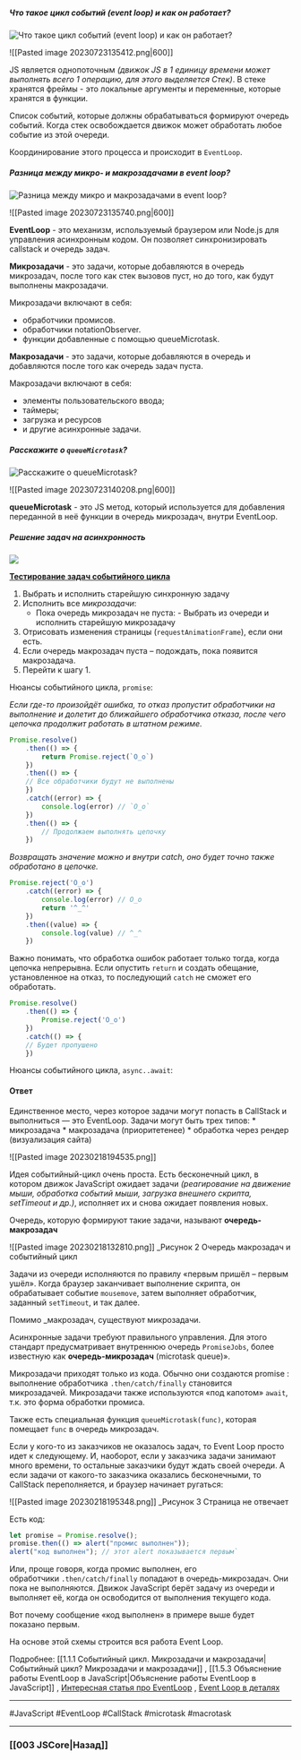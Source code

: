##### Что такое цикл событий (event loop) и как он работает?

![Что такое цикл событий (event loop) и как он работает?](https://youtu.be/w-vUj0gHGgg?t=293)

![[Pasted image 20230723135412.png|600]]

JS является однопоточным *(движок JS в 1 единицу времени может выполнять всего 1 операцию, для этого выделяется Стек)*. В стеке хранятся фреймы - это локальные аргументы  и переменные, которые хранятся в функции. 

Список событий, которые должны обрабатываться формируют очередь событий. Когда стек освобождается движок может обработать любое событие из этой очереди. 

Координирование этого процесса и происходит в `EventLoop`.

##### Разница между микро- и макрозадачами в event loop?

![Разница между микро и макрозадачами в event loop?](https://youtu.be/hL5yFo9Pms4?t=249)

![[Pasted image 20230723135740.png|600]]

**EventLoop** - это механизм, используемый браузером или Node.js для управления асинхронным кодом. Он позволяет синхронизировать callstack и очередь задач.

**Микрозадачи** - это задачи, которые добавляются в очередь микрозадач, после того как стек вызовов пуст, но до того, как будут выполнены макрозадачи.

Микрозадачи включают в себя:
* обработчики промисов.
* обработчики notationObserver.
* функции добавленные с помощью queueMicrotask.

**Макрозадачи** - это задачи, которые добавляются в очередь и добавляются после того как очередь задач пуста.

Макрозадачи включают в себя:
* элементы пользовательского ввода;
* таймеры;
* загрузка и ресурсов
* и другие асинхронные задачи.


##### Расскажите о `queueMicrotask`?

![Расскажите о `queueMicrotask`?](https://youtu.be/hL5yFo9Pms4?t=330)

![[Pasted image 20230723140208.png|600]]

**queueMicrotask** - это JS метод, который используется для добавления переданной в неё функции в очередь микрозадач, внутри EventLoop.

##### Решение задач на асинхронность

![](https://www.youtube.com/watch?v=tZXdWzWyp-s)

**[Тестирование задач событийного цикла](https://www.jsv9000.app/)**

1.  Выбрать и исполнить старейшую синхронную задачу 
2.  Исполнить все _микрозадачи_:
    -   Пока очередь микрозадач не пуста: - Выбрать из очереди и исполнить старейшую микрозадачу
3.  Отрисовать изменения страницы (`requestAnimationFrame`), если они есть.
4.  Если очередь макрозадач пуста – подождать, пока появится макрозадача.
5.  Перейти к шагу 1.

Нюансы событийного цикла, `promise`:

*Если где-то произойдёт ошибка, то отказ пропустит обработчики на выполнение и долетит до ближайшего обработчика отказа, после чего цепочка продолжит работать в штатном режиме.*

```js
Promise.resolve()
	.then(() => {
		return Promise.reject(`O_o`)
	})
	.then(() => {
	// Все обработчики будут не выполнены
	})
	.catch((error) => {
		console.log(error) // `O_o`
	})
	.then(() => {
		// Продолжаем выполнять цепочку
	})
```

*Возвращать значение можно и внутри catch, оно будет точно также обработано в цепочке.*

```js
Promise.reject('O_o')
	.catch((error) => {
		console.log(error) // O_o
		return '^_^'
	})
	.then((value) => {
		console.log(value) // ^_^
	})
```

Важно понимать, что обработка ошибок работает только тогда, когда цепочка непрерывна. Если опустить `return` и создать обещание, установленное на отказ, то последующий `catch` не сможет его обработать.

```js
Promise.resolve()
	.then(() => {
		Promise.reject('O_o')
	})
	.catch(() => {
	// Будет пропушено
	})
```

Нюансы событийного цикла, `async..await`:


#### Ответ

Единственное место, через которое задачи могут попасть в CallStack и выполниться — это EventLoop.
	Задачи могут быть трех типов:
	* микрозадача 
	* макрозадача (приоритетенее)
	* обработка через рендер (визуализация сайта)

![[Pasted image 20230218194535.png]]

Идея событийный-цикл очень проста.
Есть бесконечный цикл, в котором движок JavaScript ожидает задачи *(реагирование на движение мыши, обработка событий мыши, загрузка внешнего скрипта, setTimeout и др.)*, исполняет их и снова ожидает появления новых.

Очередь, которую формируют такие задачи, называют **очередь-макрозадач**

![[Pasted image 20230218132810.png]]
_Рисунок 2 Очередь макрозадач и событийный цикл

Задачи из очереди исполняются по правилу «первым пришёл – первым ушёл». Когда браузер заканчивает выполнение скрипта, он обрабатывает событие `mousemove`, затем выполняет обработчик, заданный `setTimeout`, и так далее.

Помимо _макрозадач, существуют микрозадачи.

Асинхронные задачи требуют правильного управления. Для этого стандарт предусматривает внутреннюю очередь `PromiseJobs`, более известную как **очередь-микрозадач** (microtask queue)».

Микрозадачи приходят только из кода. Обычно они создаются promise : выполнение обработчика `.then/catch/finally` становится микрозадачей. Микрозадачи также используются «под капотом» `await`, т.к. это форма обработки промиса.

Также есть специальная функция `queueMicrotask(func)`, которая помещает `func` в очередь микрозадач.

Если у кого-то из заказчиков не оказалось задач, то Event Loop просто идет к следующему. И, наоборот, если у заказчика задачи занимают много времени, то остальные заказчики будут ждать своей очереди. А если задачи от какого-то заказчика оказались бесконечными, то CallStack переполняется, и браузер начинает ругаться:

![[Pasted image 20230218195348.png]]
_Рисунок 3 Страница не отвечает

Есть код: 

~~~javascript
let promise = Promise.resolve();  
promise.then(() => alert("промис выполнен"));  
alert("код выполнен"); // этот alert показывается первым`
~~~

Или, проще говоря, когда промис выполнен, его обработчики `.then/catch/finally` попадают в очередь-микрозадач. Они пока не выполняются. Движок JavaScript берёт задачу из очереди и выполняет её, когда он освободится от выполнения текущего кода.

Вот почему сообщение «код выполнен» в примере выше будет показано первым.

На основе этой схемы строится вся работа Event Loop.


Подробнее: [[1.1.1 Событийный цикл. Микрозадачи и макрозадачи|Событийный цикл? Микрозадачи и макрозадачи]] , [[1.5.3 Объяснение работы EventLoop в JavaScript|Объяснение работы EventLoop в JavaScript]]  ,  [Интересная статья про EventLoop](https://habr.com/ru/post/461401/) , [Event Loop в деталях](https://habr.com/ru/articles/762618/)

___
 #JavaScript #EventLoop #CallStack #microtask #macrotask 

___

### [[003 JSCore|Назад]]
